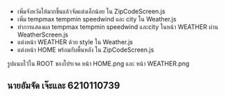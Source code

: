 <ul>
  <li>เพิ่มจังหวัดให้มากขึ้นแล้วจัดแต่งเล็กน้อย ใน ZipCodeScreen.js</li>
  <li>เพิ่ม tempmax tempmin speedwind และ city ใน Weather.js</li>
  <li>ทำการแสดงผล tempmax tempmin speedwind และcity ในหน้า WEATHER ผ่าน WeatherScreen.js</li>
  <li>แต่งหน้า WEATHER ด้วย style ใน Weather.js</li>
  <li>แต่งหน้า HOME พร้อมกับพื้นหลัง ใน ZipCodeScreen.js</li>
</ul>

รูปแนบไว้ใน ROOT ของโปรเจค หน้า HOME.png และ หน้า WEATHER.png
## นายอัมจัด เจ๊ะและ 6210110739

